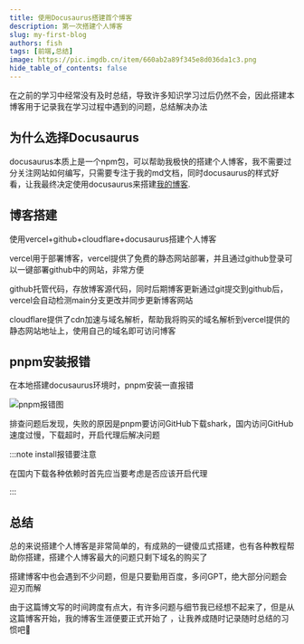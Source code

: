 ```yaml
---
title: 使用Docusaurus搭建首个博客
description: 第一次搭建个人博客
slug: my-first-blog
authors: fish
tags: [前端,总结]
image: https://pic.imgdb.cn/item/660ab2a89f345e8d036da1c3.png
hide_table_of_contents: false
---
```


在之前的学习中经常没有及时总结，导致许多知识学习过后仍然不会，因此搭建本博客用于记录我在学习过程中遇到的问题，总结解决办法

<!-- truncate-->



## 为什么选择Docusaurus

docusaurus本质上是一个npm包，可以帮助我极快的搭建个人博客，我不需要过分关注网站如何编写，只需要专注于我的md文档，同时docusaurus的样式好看，让我最终决定使用docusaurus来搭建[我的博客](https://www.fishcask.space).

## 博客搭建

使用vercel+github+cloudflare+docusaurus搭建个人博客

vercel用于部署博客，vercel提供了免费的静态网站部署，并且通过github登录可以一键部署github中的网站，非常方便

github托管代码，存放博客源代码，同时后期博客更新通过git提交到github后，vercel会自动检测main分支更改并同步更新博客网站

cloudflare提供了cdn加速与域名解析，帮助我将购买的域名解析到vercel提供的静态网站地址上，使用自己的域名即可访问博客

## pnpm安装报错

在本地搭建docusaurus环境时，pnpm安装一直报错

![pnpm报错图](https://pic.imgdb.cn/item/660ab2a99f345e8d036da72e.png)

排查问题后发现，失败的原因是pnpm要访问GitHub下载shark，国内访问GitHub速度过慢，下载超时，开启代理后解决问题

:::note install报错要注意

在国内下载各种依赖时首先应当要考虑是否应该开启代理

:::

## 总结

总的来说搭建个人博客是非常简单的，有成熟的一键傻瓜式搭建，也有各种教程帮助你搭建，搭建个人博客最大的问题只剩下域名的购买了

搭建博客中也会遇到不少问题，但是只要勤用百度，多问GPT，绝大部分问题会迎刃而解

由于这篇博文写的时间跨度有点大，有许多问题与细节我已经想不起来了，但是从这篇博客开始，我的博客生涯便要正式开始了 ，让我养成随时记录随时总结的习惯吧:tada:

